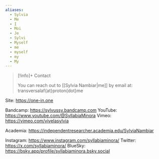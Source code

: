 ```yaml
---
aliases:
  - Sylvia
  - Me
  - I
  - Moi
  - Je
  - Sylvi
  - Myself
  - me
  - myself
  - my
  - My
---
```

>[!info]+ Contact
>
>You can reach out to [[Sylvia Nambiar|me]] by email at: transversalaf{at}proton{dot}me

Site: https://one-in.one

Bandcamp: https://sylvussy.bandcamp.com
YouTube: https://www.youtube.com/@SyllabiaMinora
Vimeo: https://vimeo.com/vivelasylvia

Academia: https://independentresearcher.academia.edu/SylviaNambiar

Instagram: https://www.instagram.com/syllabiaminora/
Twitter: https://x.com/syllabiaminora/
BlueSky: https://bsky.app/profile/syllabiaminora.bsky.social